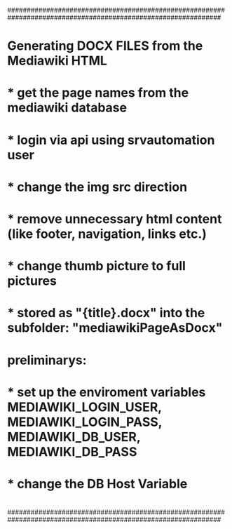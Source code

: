 ###############################################################################################################
#
#   Generating DOCX FILES from the Mediawiki HTML 
#   
#   * get the page names from the mediawiki database 
#   * login via api using srvautomation user
#   * change the img src direction
#   * remove unnecessary html content (like footer, navigation, links etc.) 
#   * change thumb picture to full pictures
#   * stored as "{title}.docx" into the subfolder: "mediawikiPageAsDocx" 
#
#
#   preliminarys:
#   * set up the enviroment variables MEDIAWIKI_LOGIN_USER, MEDIAWIKI_LOGIN_PASS, MEDIAWIKI_DB_USER, MEDIAWIKI_DB_PASS
#   * change the DB Host Variable
#
#
###############################################################################################################
